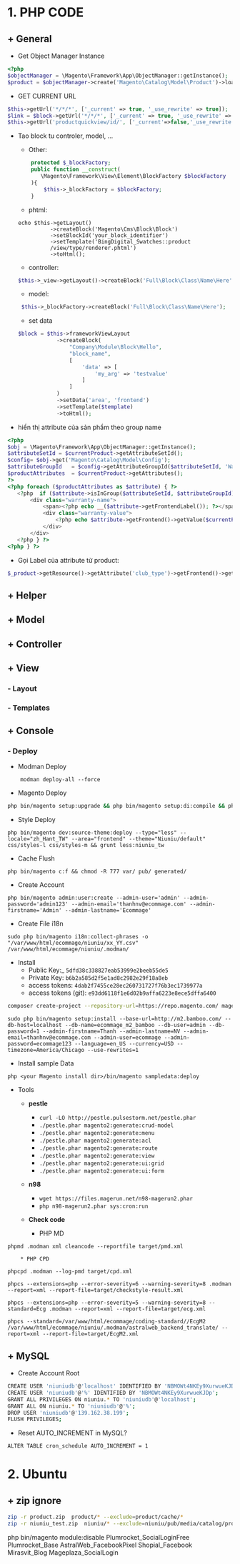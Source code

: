 # 1. **PHP CODE** #
## + General ##
* Get Object Manager Instance
```php
<?php 
$objectManager = \Magento\Framework\App\ObjectManager::getInstance();
$product = $objectManager->create('Magento\Catalog\Model\Product')->load($id);
```
* GET CURRENT URL
```php 
$this->getUrl('*/*/*', ['_current' => true, '_use_rewrite' => true]);
$link = $block->getUrl('*/*/*', ['_current' => true, '_use_rewrite' => true, '_query' => ['str1' => 'value1', 'str2' => 'value2']]);
$this->getUrl('productquickview/id/', ['_current'=>false,'_use_rewrite'=>false]);
```
* Tao block tu controler, model, ...
    * Other:
    ```php
        protected $_blockFactory;
        public function __construct(
           \Magento\Framework\View\Element\BlockFactory $blockFactory
        ){
            $this->_blockFactory = $blockFactory;
        }
    ```
    * phtml:
    ```phtml
    echo $this->getLayout()
              ->createBlock('Magento\Cms\Block\Block')
              ->setBlockId('your_block_identifier')
              ->setTemplate('BingDigital_Swatches::product
              /view/type/renderer.phtml')
              ->toHtml();
    ```

    * controller:
	
    ```php
    $this->_view->getLayout()->createBlock('Full\Block\Class\Name\Here');
    ```
	- model:
    ```php
     $this->_blockFactory->createBlock('Full\Block\Class\Name\Here');
    ```
	* set data
	```php
	$block = $this->frameworkViewLayout
			    ->createBlock(
			        "Company\Module\Block\Hello",
			        "block_name",
			        [
			            'data' => [
			                'my_arg' => 'testvalue'
			            ]
			        ]
			    )
			    ->setData('area', 'frontend')
			    ->setTemplate($template)
			    ->toHtml();
    ```




*  hiển thị attribute của sản phẩm theo group name
```php
<?php
$obj = \Magento\Framework\App\ObjectManager::getInstance();
$attributeSetId = $currentProduct->getAttributeSetId();
$config= $obj->get('Magento\Catalog\Model\Config');
$attributeGroupId   = $config->getAttributeGroupId($attributeSetId, 'Warranty Information');
$productAttributes  = $currentProduct->getAttributes();
?>
<?php foreach ($productAttributes as $attribute) { ?>
   <?php  if ($attribute->isInGroup($attributeSetId, $attributeGroupId) && $attribute->getFrontend()->getValue($currentProduct)) { ?>
       <div class="warranty-name">
           <span><?php echo __($attribute->getFrontendLabel()); ?></span>
           <div class="warranty-value">
               <?php echo $attribute->getFrontend()->getValue($currentProduct); ?>
           </div>
       </div>
   <?php } ?>
<?php } ?>
```
* Gọi Label của attribute từ product:
```php
$_product->getResource()->getAttribute('club_type')->getFrontend()->getValue($_product)
```

## + Helper ##
## + Model ##
## + Controller ##
## + View ##
### - Layout ###
### - Templates ###
## + Console ##
### - Deploy ###
- Modman Deploy
```modman 
    modman deploy-all --force
```
- Magento Deploy
```bash 
php bin/magento setup:upgrade && php bin/magento setup:di:compile && php bin/magento setup:static-content:deploy -f -t Magento/backend zh_Hant_TW en_US
```
- Style Deploy
```
php bin/magento dev:source-theme:deploy --type="less" --locale="zh_Hant_TW" --area="frontend" --theme="Niuniu/default" css/styles-l css/styles-m && grunt less:niuniu_tw
```
- Cache Flush
```
php bin/magento c:f && chmod -R 777 var/ pub/ generated/
```
- Create Account
```
php bin/magento admin:user:create --admin-user='admin' --admin-password='admin123' --admin-email='thanhnv@ecommage.com' --admin-firstname='Admin' --admin-lastname='Ecommage'
```
- Create File i18n
```
sudo php bin/magento i18n:collect-phrases -o "/var/www/html/ecommage/niuniu/xx_YY.csv" /var/www/html/ecommage/niuniu/.modman/
```
- Install
    * Public Key:_	`5dfd38c338827eab53999e2beeb55de5`
    * Private Key:	`b6b2a585d2f5e1ad8c2982e29f18a8eb`
    * access tokens: `4dab2f7455ce28ec260731727f76b3ec1739977a`
    * access tokens (git): `e93dd6118f1e6d02b9affa6223e8ece5dffa6400`
```bash
composer create-project --repository-url=https://repo.magento.com/ magento/project-community-edition <installation directory name>
```
    
```    
sudo php bin/magento setup:install --base-url=http://m2.bamboo.com/ --db-host=localhost --db-name=ecommage_m2_bamboo --db-user=admin --db-password=1 --admin-firstname=Thanh --admin-lastname=NV --admin-email=thanhnv@ecommage.com --admin-user=ecommage --admin-password=ecommage123 --language=en_US --currency=USD --timezone=America/Chicago --use-rewrites=1
```
- Install sample Data
```magento2
php <your Magento install dir>/bin/magento sampledata:deploy
```

- Tools
    *  **pestle**
        * `curl -LO http://pestle.pulsestorm.net/pestle.phar`
        * `./pestle.phar magento2:generate:crud-model`
        * `./pestle.phar magento2:generate:menu`
        * `./pestle.phar magento2:generate:acl`
        * `./pestle.phar magento2:generate:route`
        * `./pestle.phar magento2:generate:view`
        * `./pestle.phar magento2:generate:ui:grid`
        * `./pestle.phar magento2:generate:ui:form`
        
    * **n98**
        * `wget https://files.magerun.net/n98-magerun2.phar`
        * `php n98-magerun2.phar sys:cron:run`

    * **Check code**
        * PHP MD
```
phpmd .modman xml cleancode --reportfile target/pmd.xml
```
        * PHP CPD
```
phpcpd .modman --log-pmd target/cpd.xml
```
```
phpcs --extensions=php --error-severity=6 --warning-severity=8 .modman --report=xml --report-file=target/checkstyle-result.xml
```
```
phpcs --extensions=php --error-severity=5 --warning-severity=8 --standard=Ecg .modman --report=xml --report-file=target/ecg.xml
```
```
phpcs --standard=/var/www/html/ecommage/coding-standard//EcgM2 /var/www/html/ecommage/niuniu/.modman/astralweb_backend_translate/ --report=xml --report-file=target/EcgM2.xml
```

## + MySQL ##
* Create Account Root
```bash
CREATE USER 'niuniudb'@'localhost' IDENTIFIED BY 'NBMOWt4NKEy9XurwueKJDp';
CREATE USER 'niuniudb'@'%' IDENTIFIED BY 'NBMOWt4NKEy9XurwueKJDp';
GRANT ALL PRIVILEGES ON niuniu.* TO 'niuniudb'@'localhost';
GRANT ALL ON niuniu.* TO 'niuniudb'@'%';
DROP USER 'niuniudb'@'139.162.38.199';
FLUSH PRIVILEGES;
```
* Reset AUTO_INCREMENT in MySQL?
```mysql
ALTER TABLE cron_schedule AUTO_INCREMENT = 1
```

# 2. **Ubuntu** #
## + zip ignore ##
```bash
zip -r product.zip  product/* --exclude=product/cache/*
zip -r niuniu_test.zip  niuniu/* --exclude=niuniu/pub/media/catalog/product/cache/*
```
php bin/magento module:disable Plumrocket_SocialLoginFree Plumrocket_Base AstralWeb_FacebookPixel Shopial_Facebook Mirasvit_Blog Mageplaza_SocialLogin